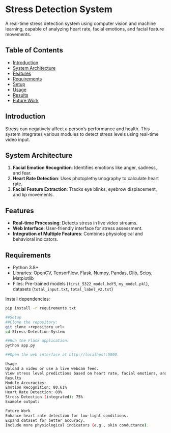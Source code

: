 # Stress Detection System

A real-time stress detection system using computer vision and machine learning, capable of analyzing heart rate, facial emotions, and facial feature movements.

## Table of Contents
- [Introduction](#introduction)
- [System Architecture](#system-architecture)
- [Features](#features)
- [Requirements](#requirements)
- [Setup](#setup)
- [Usage](#usage)
- [Results](#results)
- [Future Work](#future-work)

## Introduction
Stress can negatively affect a person’s performance and health. This system integrates various modules to detect stress levels using real-time video input.

## System Architecture
1. **Facial Emotion Recognition**: Identifies emotions like anger, sadness, and fear.
2. **Heart Rate Detection**: Uses photoplethysmography to calculate heart rate.
3. **Facial Feature Extraction**: Tracks eye blinks, eyebrow displacement, and lip movements.

## Features
- **Real-time Processing**: Detects stress in live video streams.
- **Web Interface**: User-friendly interface for stress assessment.
- **Integration of Multiple Features**: Combines physiological and behavioral indicators.

## Requirements
- Python 3.8+
- Libraries: OpenCV, TensorFlow, Flask, Numpy, Pandas, Dlib, Scipy, Matplotlib
- Files: Pre-trained models (`first_5322_model.hdf5`, `my_model.pkl`), datasets (`total_input.txt`, `total_label_v2.txt`)

Install dependencies:
```bash
pip install -r requirements.txt

##Setup
##Clone the repository:
git clone <repository_url>
cd Stress-Detection-System

##Run the Flask application:
python app.py

##Open the web interface at http://localhost:5000.

Usage
Upload a video or use a live webcam feed.
View stress level predictions based on heart rate, facial emotions, and features.
Results
Module Accuracies:
Emotion Recognition: 80.61%
Heart Rate Detection: 89%
Stress Detection (integrated): 75%
Example output:

Future Work
Enhance heart rate detection for low-light conditions.
Expand dataset for better accuracy.
Include more physiological indicators (e.g., skin conductance).